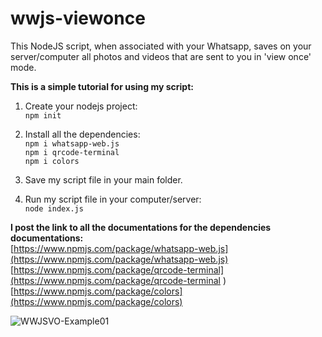 # wwjs-viewonce
This NodeJS script, when associated with your Whatsapp, saves on your server/computer all photos and videos that are sent to you in 'view once' mode.

**This is a simple tutorial for using my script:**
1. Create your nodejs project:  
```npm init```

2. Install all the dependencies:  
```npm i whatsapp-web.js```   
```npm i qrcode-terminal```  
```npm i colors```  

3. Save my script file in your main folder.

4. Run my script file in your computer/server:  
```node index.js```


**I post the link to all the documentations for the dependencies documentations:**  
[https://www.npmjs.com/package/whatsapp-web.js](https://www.npmjs.com/package/whatsapp-web.js)  
[https://www.npmjs.com/package/qrcode-terminal](https://www.npmjs.com/package/qrcode-terminal )  
[https://www.npmjs.com/package/colors](https://www.npmjs.com/package/colors)


![WWJSVO-Example01](folders.png)
